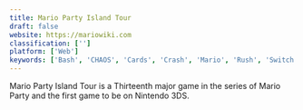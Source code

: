 ```yaml
---
title: Mario Party Island Tour
draft: false 
website: https://mariowiki.com
classification: ['']
platform: ['Web']
keywords: ['Bash', 'CHAOS', 'Cards', 'Crash', 'Mario', 'Rush', 'Switch']
---
```

Mario Party Island Tour is a Thirteenth major game in the series of Mario Party and the first game to be on Nintendo 3DS.